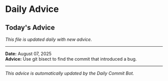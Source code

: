 # Daily Advice

## Today's Advice
*This file is updated daily with new advice.*

---

**Date:** August 07, 2025  
**Advice:** Use git bisect to find the commit that introduced a bug.

---

*This advice is automatically updated by the Daily Commit Bot.*
